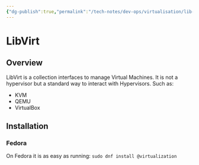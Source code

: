 ```yaml
---
{"dg-publish":true,"permalink":"/tech-notes/dev-ops/virtualisation/lib-virt/","dgHomeLink":true,"dgPassFrontmatter":false}
---
```


# LibVirt

## Overview

LibVirt is a collection interfaces to manage Virtual Machines. 
It is not a hypervisor but a standard way to interact with Hypervisors. 
Such as:
- KVM
- QEMU
- VirtualBox

## Installation
### Fedora 
On Fedora it is as easy as running:
`sudo dnf install @virtualization`


